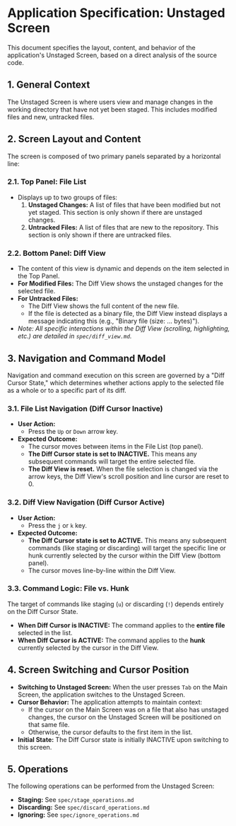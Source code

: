 # Application Specification: Unstaged Screen

This document specifies the layout, content, and behavior of the application's Unstaged Screen, based on a direct analysis of the source code.

## 1. General Context

The Unstaged Screen is where users view and manage changes in the working directory that have not yet been staged. This includes modified files and new, untracked files.

## 2. Screen Layout and Content

The screen is composed of two primary panels separated by a horizontal line:

### 2.1. Top Panel: File List

- Displays up to two groups of files:
  1.  **Unstaged Changes:** A list of files that have been modified but not yet staged. This section is only shown if there are unstaged changes.
  2.  **Untracked Files:** A list of files that are new to the repository. This section is only shown if there are untracked files.

### 2.2. Bottom Panel: Diff View

- The content of this view is dynamic and depends on the item selected in the Top Panel.
- **For Modified Files:** The Diff View shows the unstaged changes for the selected file.
- **For Untracked Files:**
  - The Diff View shows the full content of the new file.
  - If the file is detected as a binary file, the Diff View instead displays a message indicating this (e.g., "Binary file (size: ... bytes)").
- *Note: All specific interactions within the Diff View (scrolling, highlighting, etc.) are detailed in `spec/diff_view.md`.*

## 3. Navigation and Command Model

Navigation and command execution on this screen are governed by a "Diff Cursor State," which determines whether actions apply to the selected file as a whole or to a specific part of its diff.

### 3.1. File List Navigation (Diff Cursor Inactive)

- **User Action:**
  - Press the `Up` or `Down` arrow key.
- **Expected Outcome:**
  - The cursor moves between items in the File List (top panel).
  - **The Diff Cursor state is set to INACTIVE.** This means any subsequent commands will target the entire selected file.
  - **The Diff View is reset.** When the file selection is changed via the arrow keys, the Diff View's scroll position and line cursor are reset to 0.

### 3.2. Diff View Navigation (Diff Cursor Active)

- **User Action:**
  - Press the `j` or `k` key.
- **Expected Outcome:**
  - **The Diff Cursor state is set to ACTIVE.** This means any subsequent commands (like staging or discarding) will target the specific line or hunk currently selected by the cursor within the Diff View (bottom panel).
  - The cursor moves line-by-line within the Diff View.

### 3.3. Command Logic: File vs. Hunk

The target of commands like staging (`u`) or discarding (`!`) depends entirely on the Diff Cursor State.

- **When Diff Cursor is INACTIVE:** The command applies to the **entire file** selected in the list.
- **When Diff Cursor is ACTIVE:** The command applies to the **hunk** currently selected by the cursor in the Diff View.

## 4. Screen Switching and Cursor Position

- **Switching to Unstaged Screen:** When the user presses `Tab` on the Main Screen, the application switches to the Unstaged Screen.
- **Cursor Behavior:** The application attempts to maintain context:
  - If the cursor on the Main Screen was on a file that also has unstaged changes, the cursor on the Unstaged Screen will be positioned on that same file.
  - Otherwise, the cursor defaults to the first item in the list.
- **Initial State:** The Diff Cursor state is initially INACTIVE upon switching to this screen.

## 5. Operations

The following operations can be performed from the Unstaged Screen:

- **Staging:** See `spec/stage_operations.md`
- **Discarding:** See `spec/discard_operations.md`
- **Ignoring:** See `spec/ignore_operations.md`